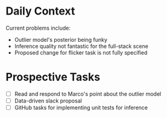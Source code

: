 # Daily Context

Current problems include:

* Outlier model's posterior being funky
* Inference quality not fantastic for the full-stack scene
* Proposed change for flicker task is not fully specified

# Prospective Tasks

* [ ] Read and respond to Marco's point about the outlier model
* [ ] Data-driven slack proposal
* [ ] GitHub tasks for implementing unit tests for inference

